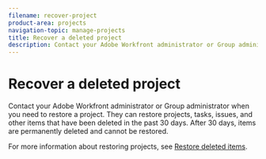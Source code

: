 ```yaml
---
filename: recover-project
product-area: projects
navigation-topic: manage-projects
title: Recover a deleted project
description: Contact your Adobe Workfront administrator or Group administrator when you need to restore a project. They can restore projects, tasks, issues, and other items that have been deleted in the past 30 days. After 30 days, items are permanently deleted and cannot be restored.
---
```


# Recover a deleted project

Contact your Adobe Workfront administrator or Group administrator when you need to restore a project. They can restore projects, tasks, issues, and other items that have been deleted in the past 30 days. After 30 days, items are permanently deleted and cannot be restored.

For more information about restoring projects, see [Restore deleted items](../../../administration-and-setup/manage-workfront/manage-deleted-items/restore-deleted-items.md).
